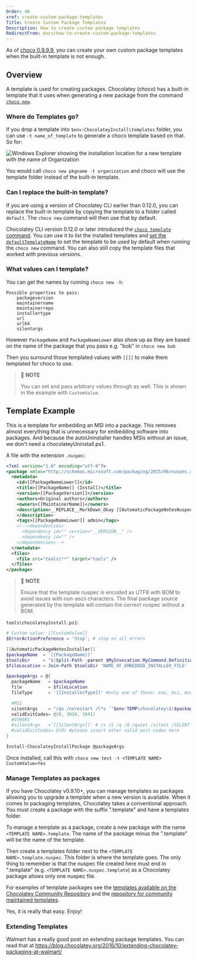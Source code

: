 ```yaml
---
Order: 40
xref: create-custom-package-templates
Title: Create Custom Package Templates
Description: How to create custom package templates
RedirectFrom: docs/how-to-create-custom-package-templates
---
```


As of [choco 0.9.9.9](https://github.com/chocolatey/choco/issues/76), you can create your own custom package templates when the built-in template is not enough.

## Overview

A template is used for creating packages. Chocolatey (choco) has a built-in template that it uses when generating a new package from the command [`choco new`](xref:choco-command-new).

### Where do Templates go?

If you drop a template into `$env:ChocolateyInstall\templates` folder, you can use `-t name_of_template` to generate a choco template based on that. So for:

![Windows Explorer showing the installation location for a new template with the name of Organization](/assets/images/features/choco-templates-location.png)

You would call `choco new pkgname -t organization` and choco will use the template folder instead of the built-in template.

### Can I replace the built-in template?

If you are using a version of Chocolatey CLI earlier than 0.12.0, you can replace the built-in template by copying the template to a folder called `default`. The `choco new` command will then use that by default.

Chocolatey CLI version 0.12.0 or later introduced the [`choco template` command](xref:choco-command-template). You can use it to list the installed templates and [set the `defaultTemplateName`](xref:configuration#general) to set the template to be used by default when running the `choco new` command. You can also still copy the template files that worked with previous versions.

### What values can I template?

You can get the names by running `choco new -h`:

~~~
Possible properties to pass:
    packageversion
    maintainername
    maintainerrepo
    installertype
    url
    url64
    silentargs
~~~

However `PackageName` and `PackageNameLower` also show up as they are based on the name of the package that you pass e.g. "bob" in `choco new bob`

Then you surround those templated values with `[[]]` to make them templated for choco to use.

> :memo: **NOTE**
>
> You can set and pass arbitrary values through as well. This is shown in the example with `CustomValue`.

## Template Example

This is a template for embedding an MSI into a package. This removes almost everything that is unnecessary for embedding software into packages. And because the autoUninstaller handles MSIs without an issue, we don't need a chocolateyUninstall.ps1.

A file with the extension `.nuspec`:

~~~xml
<?xml version="1.0" encoding="utf-8"?>
<package xmlns="http://schemas.microsoft.com/packaging/2015/06/nuspec.xsd">
  <metadata>
    <id>[[PackageNameLower]]</id>
    <title>[[PackageName]] (Install)</title>
    <version>[[PackageVersion]]</version>
    <authors>Original authors</authors>
    <owners>[[MaintainerName]]</owners>
    <description>__REPLACE__MarkDown_Okay [[AutomaticPackageNotesNuspec]]
    </description>
    <tags>[[PackageNameLower]] admin</tags>
    <!--<dependencies>
      <dependency id="" version="__VERSION__" />
      <dependency id="" />
    </dependencies>-->
  </metadata>
  <files>
    <file src="tools\**" target="tools" />
  </files>
</package>
~~~

> :memo: **NOTE**
>
> Ensure that the template nuspec is encoded as UTF8 with BOM to avoid issues with non-ascii characters. The final package source generated by the template will contain the correct nuspec without a BOM.

`tools\chocolateyInstall.ps1`:

~~~powershell
# Custom value: [[CustomValue]]
$ErrorActionPreference = 'Stop'; # stop on all errors

[[AutomaticPackageNotesInstaller]]
$packageName  = '[[PackageName]]'
$toolsDir     = "$(Split-Path -parent $MyInvocation.MyCommand.Definition)"
$fileLocation = Join-Path $toolsDir 'NAME_OF_EMBEDDED_INSTALLER_FILE'

$packageArgs = @{
  packageName   = $packageName
  file          = $fileLocation
  fileType      = '[[InstallerType]]' #only one of these: exe, msi, msu

  #MSI
  silentArgs    = "/qn /norestart /l*v `"$env:TEMP\chocolatey\$($packageName)\$($packageName).MsiInstall.log`""
  validExitCodes= @(0, 3010, 1641)
  #OTHERS
  #silentArgs   ='[[SilentArgs]]' # /s /S /q /Q /quiet /silent /SILENT /VERYSILENT -s - try any of these to get the silent installer
  #validExitCodes= @(0) #please insert other valid exit codes here
}

Install-ChocolateyInstallPackage @packageArgs
~~~

Once installed, call this with `choco new test -t <TEMPLATE NAME> CustomValue=Yes`

### Manage Templates as packages

If you have Chocolatey v0.9.10+, you can manage templates as packages allowing you to upgrade a template when a new version is available. When it comes to packaging templates, Chocolatey takes a conventional approach. You must create a package with the suffix ".template" and have a templates folder.

To manage a template as a package, create a new package with the name `<TEMPLATE NAME>.template`. The name of the package minus the ".template" will be the name of the template.

Then create a templates folder next to the `<TEMPLATE NAME>.template.nuspec`. This folder is where the template goes. The only thing to remember is that the nuspec file created here must end in ".template"  (e.g. `<TEMPLATE NAME>.nuspec.template`) as a Chocolatey package allows only one nuspec file.

For examples of template packages see the [templates available on the Chocolatey Community Repository](https://community.chocolatey.org/packages?q=id%3A.template) and the [repository for community maintained templates](https://github.com/chocolatey-community/chocolatey-templates).

Yes, it is really that easy. Enjoy!

### Extending Templates

Walmart has a really good post on extending package templates. You can read that at https://blog.chocolatey.org/2016/10/extending-chocolatey-packaging-at-walmart/
